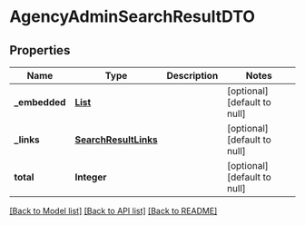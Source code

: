# AgencyAdminSearchResultDTO
## Properties

| Name | Type | Description | Notes |
|------------ | ------------- | ------------- | -------------|
| **\_embedded** | [**List**](AgencyAdminFullResponseDTO.md) |  | [optional] [default to null] |
| **\_links** | [**SearchResultLinks**](SearchResultLinks.md) |  | [optional] [default to null] |
| **total** | **Integer** |  | [optional] [default to null] |

[[Back to Model list]](../README.md#documentation-for-models) [[Back to API list]](../README.md#documentation-for-api-endpoints) [[Back to README]](../README.md)

